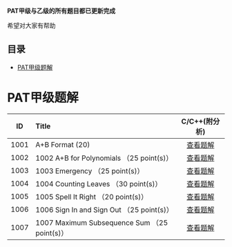 **PAT甲级与乙级的所有题目都已更新完成**

希望对大家有帮助

## 目录
- [PAT甲级题解](#pat甲级题解)

# PAT甲级题解

|  ID  | Title                               |                C/C++(附分析)                | 
| :--: | :---------------------------------- | :--------------------------------------: | 
| 1001 | A+B Format (20)                     | [查看题解](https://github.com/xvbolai/PAT/blob/master/PAT%20(Advanced%20Level)%20Practice/1001%20A%2BB%20Format%20%EF%BC%8820%20point(s)%EF%BC%89.cpp) 
| 1002 | 1002 A+B for Polynomials （25 point(s)）                     | [查看题解](https://github.com/xvbolai/PAT/blob/master/PAT%20(Advanced%20Level)%20Practice/1002%20A%2BB%20for%20Polynomials%20%EF%BC%8825%20point(s)%EF%BC%89.cpp) 
| 1003 | 1003 Emergency （25 point(s)）                     | [查看题解](https://github.com/xvbolai/PAT/blob/master/PAT%20(Advanced%20Level)%20Practice/1003%20Emergency%20%EF%BC%8825%20point(s)%EF%BC%89.cpp) 
| 1004 | 1004 Counting Leaves （30 point(s)）                     | [查看题解](https://github.com/xvbolai/PAT/blob/master/PAT%20(Advanced%20Level)%20Practice/1001%20A%2BB%20Format%20%EF%BC%8820%20point(s)%EF%BC%89.cpp)
| 1005 | 1005 Spell It Right （20 point(s)）                     | [查看题解](https://github.com/xvbolai/PAT/blob/master/PAT%20(Advanced%20Level)%20Practice/1005%20Spell%20It%20Right%20%EF%BC%8820%20point(s)%EF%BC%89.cpp) 
| 1006 | 1006 Sign In and Sign Out （25 point(s)）                     | [查看题解](https://github.com/xvbolai/PAT/blob/master/PAT%20(Advanced%20Level)%20Practice/1006%20Sign%20In%20and%20Sign%20Out%20%EF%BC%8825%20point(s)%EF%BC%89.cpp) 
|1007| 1007 Maximum Subsequence Sum （25 point(s)）|[查看题解](https://github.com/xvbolai/PAT/blob/master/PAT%20(Advanced%20Level)%20Practice/1007%20Maximum%20Subsequence%20Sum%20%EF%BC%8825%20point(s)%EF%BC%89.cpp)
